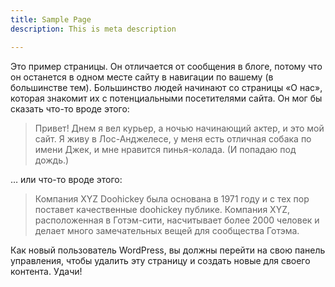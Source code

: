 ```yaml
---
title: Sample Page
description: This is meta description

---
```

<p> Это пример страницы. Он отличается от сообщения в блоге, потому что он останется в одном месте сайту в навигации по вашему (в большинстве тем). Большинство людей начинают со страницы «О нас», которая знакомит их с потенциальными посетителями сайта. Он мог бы сказать что-то вроде этого: </p>

<blockquote class = "wp-block-quote"> <p> Привет! Днем я вел курьер, а ночью начинающий актер, и это мой сайт. Я живу в Лос-Анджелесе, у меня есть отличная собака по имени Джек, и мне нравится пинья-колада. (И попадаю под дождь.) </p> </blockquote>

<p>… или что-то вроде этого: </p>

<blockquote class = "wp-block-quote"> <p> Компания XYZ Doohickey была основана в 1971 году и с тех пор поставет качественные doohickey публике. Компания XYZ, расположенная в Готэм-сити, насчитывает более 2000 человек и делает много замечательных вещей для сообщества Готэма. </p> </blockquote>

<p> Как новый пользователь WordPress, вы должны перейти на свою панель управления, чтобы удалить эту страницу и создать новые для своего контента. Удачи! </p>